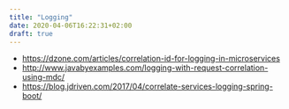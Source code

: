 ```yaml
---
title: "Logging"
date: 2020-04-06T16:22:31+02:00
draft: true
---
```


- <https://dzone.com/articles/correlation-id-for-logging-in-microservices>
- <http://www.javabyexamples.com/logging-with-request-correlation-using-mdc/>
- <https://blog.jdriven.com/2017/04/correlate-services-logging-spring-boot/>